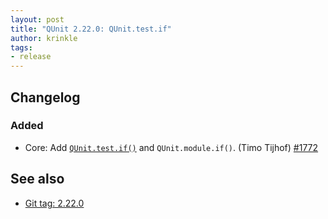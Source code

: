 ```yaml
---
layout: post
title: "QUnit 2.22.0: QUnit.test.if"
author: krinkle
tags:
- release
---
```


## Changelog

### Added

* Core: Add [`QUnit.test.if()`](https://qunitjs.com/api/QUnit/test.if/) and `QUnit.module.if()`. (Timo Tijhof) [#1772](https://github.com/qunitjs/qunit/pull/1772)

## See also

* [Git tag: 2.22.0](https://github.com/qunitjs/qunit/releases/tag/2.22.0)
